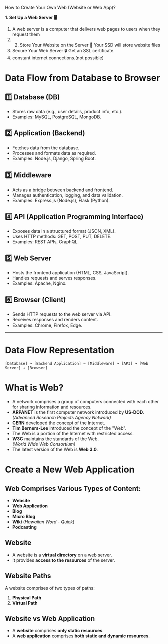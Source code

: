 How to Create Your Own Web (Website or Web App)?

**1. Set Up a Web Server 🖥️**
1. A web server is a computer that delivers web pages to users when they request them
2. 2. Store Your Website on the Server 💾 Your SSD will store website files
3. Secure Your Web Server 🔒 Get an SSL certificate.
4. constant internet connections.(not possible)

# Data Flow from Database to Browser

## 1️⃣ Database (DB)
- Stores raw data (e.g., user details, product info, etc.).
- Examples: MySQL, PostgreSQL, MongoDB.

## 2️⃣ Application (Backend)
- Fetches data from the database.
- Processes and formats data as required.
- Examples: Node.js, Django, Spring Boot.

## 3️⃣ Middleware
- Acts as a bridge between backend and frontend.
- Manages authentication, logging, and data validation.
- Examples: Express.js (Node.js), Flask (Python).

## 4️⃣ API (Application Programming Interface)
- Exposes data in a structured format (JSON, XML).
- Uses HTTP methods: GET, POST, PUT, DELETE.
- Examples: REST APIs, GraphQL.

## 5️⃣ Web Server
- Hosts the frontend application (HTML, CSS, JavaScript).
- Handles requests and serves responses.
- Examples: Apache, Nginx.

## 6️⃣ Browser (Client)
- Sends HTTP requests to the web server via API.
- Receives responses and renders content.
- Examples: Chrome, Firefox, Edge.

---

# **Data Flow Representation**
```plaintext
[Database] → [Backend Application] → [Middleware] → [API] → [Web Server] → [Browser]
```

 # What is Web?
- A network comprises a group of computers connected with each other for sharing information and resources.
- **ARPANET** is the first computer network introduced by **US-DOD**.  
  *(Advanced Research Projects Agency Network)*
- **CERN** developed the concept of the Internet.
- **Tim Berners-Lee** introduced the concept of the "Web".
- The Web is a portion of the Internet with restricted access.
- **W3C** maintains the standards of the Web.  
  *(World Wide Web Consortium)*
- The latest version of the Web is **Web 3.0**.

# Create a New Web Application

## Web Comprises Various Types of Content:
- **Website**
- **Web Application**
- **Blog**
- **Micro Blog**
- **Wiki** (*Hawaiian Word - Quick*)
- **Podcasting**

## Website
- A website is a **virtual directory** on a web server.
- It provides **access to the resources** of the server.

## Website Paths
A website comprises of two types of paths:
1. **Physical Path**
2. **Virtual Path**

## Website vs Web Application
- A **website** comprises **only static resources**.
- A **web application** comprises **both static and dynamic resources**.

